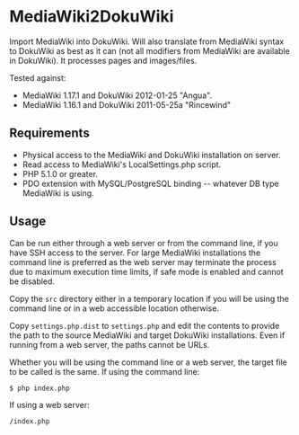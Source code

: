 MediaWiki2DokuWiki
==================

Import MediaWiki into DokuWiki. Will also translate from MediaWiki syntax to
DokuWiki as best as it can (not all modifiers from MediaWiki are available in
DokuWiki). It processes pages and images/files.

Tested against:

* MediaWiki 1.17.1 and DokuWiki 2012-01-25 "Angua".
* MediaWiki 1.16.1 and DokuWiki 2011-05-25a "Rincewind"


Requirements
------------

* Physical access to the MediaWiki and DokuWiki installation on server.
* Read access to MediaWiki's LocalSettings.php script.
* PHP 5.1.0 or greater.
* PDO extension with MySQL/PostgreSQL binding -- whatever DB type MediaWiki is
using.

Usage
-----

Can be run either through a web server or from the command line, if you have
SSH access to the server. For large MediaWiki installations the command line
is preferred as the web server may terminate the process due to maximum
execution time limits, if safe mode is enabled and cannot be disabled.

Copy the ``src`` directory either in a temporary location if you will be using
the command line or in a web accessible location otherwise.

Copy ``settings.php.dist`` to ``settings.php`` and edit the contents to
provide the path to the source MediaWiki and target DokuWiki installations.
Even if running from a web server, the paths cannot be URLs.

Whether you will be using the command line or a web server, the target file
to be called is the same. If using the command line:

    $ php index.php

If using a web server:

    /index.php

